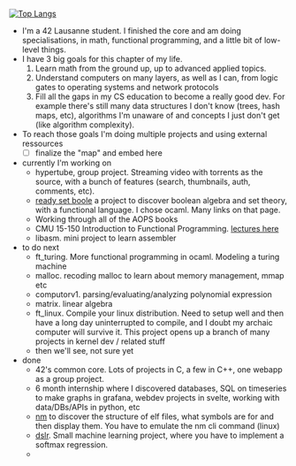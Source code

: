 [![Top Langs](https://github-readme-stats.vercel.app/api/top-langs/?username=shaolin-peanut&size_weight=0.5&count_weight=0.5)](https://github.com/anuraghazra/github-readme-stats)
- I'm a 42 Lausanne student. I finished the core and am doing specialisations, in math, functional programming, and a little bit of low-level things.
- I have 3 big goals for this chapter of my life.
	1. Learn math from the ground up, up to advanced applied topics.
	2. Understand computers on many layers, as well as I can, from logic gates to operating systems and network protocols
	3. Fill all the gaps in my CS education to become a really good dev. For example there's still many data structures I don't know (trees, hash maps, etc), algorithms I'm unaware of and concepts I just don't get (like algorithm complexity).
- To reach those goals I'm doing multiple projects and using external ressources
	- [ ] finalize the "map" and embed here
- currently I'm working on
	- hypertube, group project. Streaming video with torrents as the source, with a bunch of features (search, thumbnails, auth, comments, etc).
	- [ready set boole](https://github.com/shaolin-peanut/readysetboole) a project to discover boolean algebra and set theory, with a functional language. I chose ocaml. Many links on that page.
 	- Working through all of the AOPS books
  	- CMU 15-150 Introduction to Functional Programming. [lectures here](https://brandonspark.github.io/150/)
  	- libasm. mini project to learn assembler
- to do next
	- ft_turing. More functional programming in ocaml. Modeling a turing machine
	- malloc. recoding malloc to learn about memory management, mmap etc
	- computorv1. parsing/evaluating/analyzing polynomial expression
	- matrix. linear algebra	
	- ft_linux. Compile your linux distribution. Need to setup well and then have a long day uninterrupted to compile, and I doubt my archaic computer will survive it. This project opens up a branch of many projects in kernel dev / related stuff
	- then we'll see, not sure yet
- done
	- 42's common core. Lots of projects in C, a few in C++, one webapp as a group project.
 	- 6 month internship where I discovered databases, SQL on timeseries to make graphs in grafana, webdev projects in svelte, working with data/DBs/APIs in python, etc
  	- [nm](https://github.com/shaolin-peanut/) to discover the structure of elf files, what symbols are for and then display them. You have to emulate the nm cli command (linux)
  	- [dslr](https://github.com/shaolin-peanut/simple_softmax_dslr/). Small machine learning project, where you have to implement a softmax regression.
  	- 

